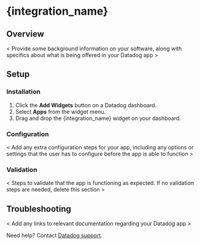 # {integration_name}
 
## Overview
 
< Provide some background information on your software, along with specifics about what is being offered in your Datadog app >
 
## Setup
 
### Installation
 
1. Click the **Add Widgets** button on a Datadog dashboard.
2. Select **Apps** from the widget menu.
3. Drag and drop the {integration_name} widget on your dashboard.
 
### Configuration
 
< Add any extra configuration steps for your app, including any options or settings that the user has to configure before the app is able to function >
 
### Validation
 
< Steps to validate that the app is functioning as expected. If no validation steps are needed, delete this section >
 
## Troubleshooting
 
< Add any links to relevant documentation regarding your Datadog app >
 
Need help? Contact [Datadog support][1].
 
[1]: https://docs.datadoghq.com/help/
